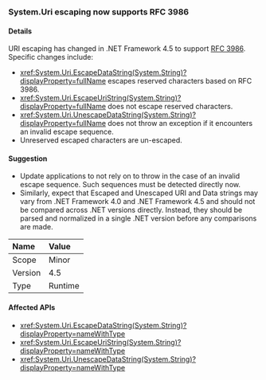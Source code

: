 ### System.Uri escaping now supports RFC 3986

#### Details

URI escaping has changed in .NET Framework 4.5 to support [RFC 3986](https://tools.ietf.org/html/rfc3986). Specific changes include:<ul><li><xref:System.Uri.EscapeDataString(System.String)?displayProperty=fullName> escapes reserved characters based on RFC 3986.</li><li><xref:System.Uri.EscapeUriString(System.String)?displayProperty=fullName> does not escape reserved characters.</li><li><xref:System.Uri.UnescapeDataString(System.String)?displayProperty=fullName> does not throw an exception if it encounters an invalid escape sequence.</li><li>Unreserved escaped characters are un-escaped.</li></ul>

#### Suggestion

<ul><li>Update applications to not rely on <xref:System.Uri.UnescapeDataString(System.String)?displayProperty=fullName> to throw in the case of an invalid escape sequence. Such sequences must be detected directly now.</li><li>Similarly, expect that Escaped and Unescaped URI and Data strings may vary from .NET Framework 4.0 and .NET Framework 4.5 and should not be compared across .NET versions directly. Instead, they should be parsed and normalized in a single .NET version before any comparisons are made.</li></ul>

| Name    | Value       |
|:--------|:------------|
| Scope   |Minor|
|Version|4.5|
|Type|Runtime|

#### Affected APIs

- <xref:System.Uri.EscapeDataString(System.String)?displayProperty=nameWithType>
- <xref:System.Uri.EscapeUriString(System.String)?displayProperty=nameWithType>
- <xref:System.Uri.UnescapeDataString(System.String)?displayProperty=nameWithType>

<!--

#### Affected APIs

- `M:System.Uri.EscapeDataString(System.String)`
- `M:System.Uri.EscapeUriString(System.String)`
- `M:System.Uri.UnescapeDataString(System.String)`

-->
